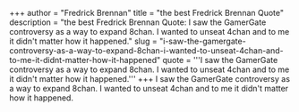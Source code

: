 +++
author = "Fredrick Brennan"
title = "the best Fredrick Brennan Quote"
description = "the best Fredrick Brennan Quote: I saw the GamerGate controversy as a way to expand 8chan. I wanted to unseat 4chan and to me it didn't matter how it happened."
slug = "i-saw-the-gamergate-controversy-as-a-way-to-expand-8chan-i-wanted-to-unseat-4chan-and-to-me-it-didnt-matter-how-it-happened"
quote = '''I saw the GamerGate controversy as a way to expand 8chan. I wanted to unseat 4chan and to me it didn't matter how it happened.'''
+++
I saw the GamerGate controversy as a way to expand 8chan. I wanted to unseat 4chan and to me it didn't matter how it happened.
